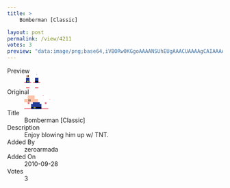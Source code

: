 ```yaml
---
title: >
    Bomberman [Classic]

layout: post
permalink: /view/4211
votes: 3
preview: "data:image/png;base64,iVBORw0KGgoAAAANSUhEUgAAACUAAAAgCAIAAAAaMSbnAAAABnRSTlMA/wD/AP5AXyvrAAAA4klEQVRIiWP8//8fAwIwMmAH/3GIowGo9g+FLQwMDAL9NVi0////Dwn9/3tkJQMDw98jK+GM////o6rBg3ABhBom4hxONTBqH83tg6QUZAYVASMt8gMe7SzIipRtZmBVfvdIBm67SdM+COJv1L5R+3ACxv//EembkZGRgYHh0zstuAif0DUGBgZkNXjyA0Q7JkDWjt1/fELXIDZRHbBgFUX2InUB4/uCZjjH+LQIVkVnTd/A2QL91chSHwpbSdI+AOmFruX1cM9/o/aN2jdqHwKglNeQfg0mQCszcQFitNPbfwCB5aYSk2lGUgAAAABJRU5ErkJggg=="
---
```

<dl class="side-by-side">
<dt>Preview</dt>
<dd>
    <img class="preview" src="data:image/png;base64,iVBORw0KGgoAAAANSUhEUgAAACUAAAAgCAIAAAAaMSbnAAAABnRSTlMA/wD/AP5AXyvrAAAA4klEQVRIiWP8//8fAwIwMmAH/3GIowGo9g+FLQwMDAL9NVi0////Dwn9/3tkJQMDw98jK+GM////o6rBg3ABhBom4hxONTBqH83tg6QUZAYVASMt8gMe7SzIipRtZmBVfvdIBm67SdM+COJv1L5R+3ACxv//EembkZGRgYHh0zstuAif0DUGBgZkNXjyA0Q7JkDWjt1/fELXIDZRHbBgFUX2InUB4/uCZjjH+LQIVkVnTd/A2QL91chSHwpbSdI+AOmFruX1cM9/o/aN2jdqHwKglNeQfg0mQCszcQFitNPbfwCB5aYSk2lGUgAAAABJRU5ErkJggg==">
</dd>
<dt>Original</dt>
<dd>
    <img class="preview" src="data:image/png;base64,iVBORw0KGgoAAAANSUhEUgAAAEAAAAAgCAYAAACinX6EAAAAt0lEQVR42u3X0QnCMBDG8ZvFx67QpdyhQ3QG9+g8Cr6XCEJBJXKcHxcM+R980IdCkl9DcjVzat8uRYmJVV7qdl6eiZQ6/l8B/FIAAAAAAAAAkLhANS2r1kdY4EtWn1sAZO0OAAAAAIAuboHhATLLVT3uziNeX3Ga16Ik2hhF52fZAwAAQGcA6iGiLthL+s8QAAAAAAAAAEgDVHO/Tm/59p6XrgFqz0MBdLEDPlvJaLLPAHV+ADj1AELEeWKude3MAAAAAElFTkSuQmCC">
</dd>
<dt>Title</dt>
<dd>Bomberman [Classic]</dd>
<dt>Description</dt>
<dd>Enjoy blowing him up w/ TNT.</dd>
<dt>Added By</dt>
<dd>zeroarmada</dd>
<dt>Added On</dt>
<dd>2010-09-28</dd>
<dt>Votes</dt>
<dd>3</dd>
</dl>
